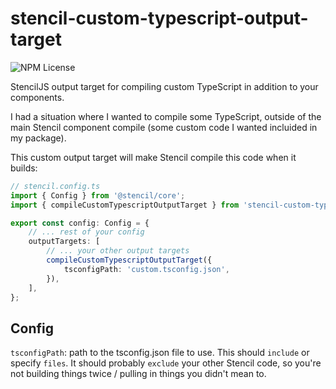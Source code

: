 # stencil-custom-typescript-output-target

![NPM License](https://img.shields.io/npm/l/:stencil-custom-typescript-output-target)

StencilJS output target for compiling custom TypeScript in addition to your components.

I had a situation where I wanted to compile some TypeScript, outside of the main Stencil component compile (some custom code I wanted incluided in my package).

This custom output target will make Stencil compile this code when it builds:

```typescript
// stencil.config.ts
import { Config } from '@stencil/core';
import { compileCustomTypescriptOutputTarget } from 'stencil-custom-typescript-output-target';

export const config: Config = {
    // ... rest of your config
    outputTargets: [
        // ... your other output targets
        compileCustomTypescriptOutputTarget({
            tsconfigPath: 'custom.tsconfig.json',
        }),
    ],
};
```

## Config

`tsconfigPath`: path to the tsconfig.json file to use. This should `include` or specify `files`. It should probably `exclude` your other Stencil code, so you're not building things twice / pulling in things you didn't mean to.